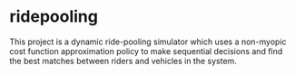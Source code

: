 # ridepooling

This project is a dynamic ride-pooling simulator which uses a non-myopic cost function approximation policy to make sequential decisions and find the best matches between riders and vehicles in the system.
